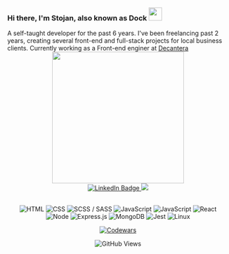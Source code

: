 <h3>
    Hi there, I'm Stojan, also known as Dock
    <img src="https://media.giphy.com/media/hvRJCLFzcasrR4ia7z/giphy.gif" width="30px"/>
</h3>
A self-taught developer for the past 6 years. I've been freelancing past 2 years, creating several front-end and full-stack projects for local business clients. Currently working as a Front-end enginer at <a target="_blank" href="https://decantera.dev/#home" />Decantera</a>

<div align="center" id="header">
  <img src="https://media0.giphy.com/media/gjrYDwbjnK8x36xZIO/giphy.gif?cid=ecf05e47akf60basgwz8l8fkzgq8xk9ij56ugs3p05zq4vz1&rid=giphy.gif&ct=s" width="300"/>
  <div id="badges">
    <a href="https://www.linkedin.com/in/stojan-doslov/">
      <img src="https://img.shields.io/badge/LinkedIn-blue?style=for-the-badge&logo=linkedin&logoColor=white" alt="LinkedIn Badge"/>
    </a>
    <a href="https://www.facebook.com/profile.php?id=100009944201537">
      <img src="https://img.shields.io/badge/Facebook-1877F2?style=for-the-badge&logo=facebook&logoColor=white" />
    </a>
  </h1>
</div>
&nbsp;

 <p>
<a target="_blank"><img alt="HTML" src="https://img.shields.io/badge/HTML5-%2312100E?style=for-the-badge&logo=html5&logoColor=red"/></a> 
<a target="_blank"><img alt="CSS" src="https://img.shields.io/badge/CSS3-%2312100E?style=for-the-badge&logo=css3&logoColor=blue"/></a> 
<a target="_blank"><img alt="SCSS / SASS" src="https://img.shields.io/badge/Sass-%2312100E?style=for-the-badge&logo=sass&logoColor=pink"/></a> 
<a target="_blank"><img alt="JavaScript" src="https://img.shields.io/badge/JavaScript-%2312100E?style=for-the-badge&logo=javascript&logoColor=F7DF1E"/></a> 
<a target="_blank"><img alt="JavaScript" src="https://img.shields.io/badge/TypeScript-%2312100E?style=for-the-badge&logo=typescript&logoColor=blue"/></a> 
<a target="_blank"><img alt="React" src="https://img.shields.io/badge/React-%2312100E.svg?style=for-the-badge&logo=react&logoColor=61DAFB"/></a> 
<a target="_blank"><img alt="Node" src="https://img.shields.io/badge/Node.js-%2312100E?style=for-the-badge&logo=node.js&logoColor=green"/></a> 
<a target="_blank"><img alt="Express.js" src="https://img.shields.io/badge/Express.js-%2312100E?style=for-the-badge"/></a> 
<a target="_blank"><img alt="MongoDB" src="https://img.shields.io/badge/MongoDB-%2312100E?style=for-the-badge&logo=mongodb&logoColor=green"/></a> 
<a target="_blank"><img alt="Jest" src="https://img.shields.io/badge/Jest-%2312100E?style=for-the-badge&logo=Jest&logoColor=red"/></a> 
<a target="_blank"><img alt="Linux" src="https://img.shields.io/badge/Linux-%2312100E?style=for-the-badge&logo=linux&logoColor=yellow"/></a>



<a href="https://www.codewars.com/users/Dok92"><img alt="Codewars" src="https://img.shields.io/badge/Codewars-B1361E?style=for-the-badge&logo=Codewars&logoColor=white"/></a>
</p>

![GitHub Views](https://komarev.com/ghpvc/?username=Dok92&color=green&style=flat-square)

